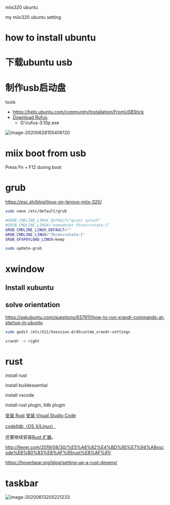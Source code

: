 miis320 ubuntu

my miix320 ubuntu setting

# how to install ubuntu

# 下载ubuntu usb

# 制作usb启动盘

tools

- https://help.ubuntu.com/community/Installation/FromUSBStick
- [Download Rufus](https://rufus.ie/).
  - G:\rufus-3.10p.exe

![image-20200628155406120](image-20200628155406120.png)



# miix boot from usb

Press Fn + F12 during boot

# grub

https://esc.sh/blog/linux-on-lenovo-miix-320/

```bash
sudo nano /etc/default/grub

#GRUB_CMDLINE_LINUX_DEFAULT="quiet splash"
#GRUB_CMDLINE_LINUX="nomodeset fbcon=rotate:1"
GRUB_CMDLINE_LINUX_DEFAULT=""
GRUB_CMDLINE_LINUX="fbcon=rotate:1"
GRUB_GFXPAYLOAD_LINUX=keep

sudo update-grub
```

# xwindow

## Install xubuntu

## solve orientation

https://askubuntu.com/questions/637911/how-to-run-xrandr-commands-at-startup-in-ubuntu

```bash
sudo gedit /etc/X11/Xsession.d/45custom_xrandr-settings

xrandr -o right
```



# rust

install rust

install buildessential

install vscode

install rust plugin, lldb plugin

[安装 Rust](https://www.rust-lang.org/tools/install)
 [安装 Visual Studio Code](https://code.visualstudio.com/download)

[codelldb（OS X/Linux）](https://marketplace.visualstudio.com/items?itemName=vadimcn.vscode-lldb)

还要继续安装[Rust 扩展](https://marketplace.visualstudio.com/items?itemName=rust-lang.rust)。

http://llever.com/2019/08/30/%E5%A6%82%E4%BD%95%E7%94%A8vscode%E8%B0%83%E8%AF%95rust%E8%AF%91/

https://hoverbear.org/blog/setting-up-a-rust-devenv/

# taskbar

![image-20200613205221233](/home/hejs/Documents/image-20200613205221233.png)

